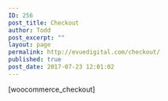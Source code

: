 ```yaml
---
ID: 256
post_title: Checkout
author: Todd
post_excerpt: ""
layout: page
permalink: http://evuedigital.com/checkout/
published: true
post_date: 2017-07-23 12:01:02
---
```

[woocommerce_checkout]